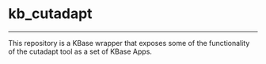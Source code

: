 # kb_cutadapt
---

This repository is a KBase wrapper that exposes some of the functionality of the cutadapt tool as a set of KBase Apps.

